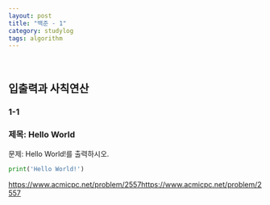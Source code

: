 ```yaml
---
layout: post
title: "백준 - 1"
category: studylog
tags: algorithm
---
```


<br>

## 입출력과 사칙연산

### 1-1

### 제목: Hello World

문제: Hello World!를 출력하시오.

```python
print('Hello World!')
```

https://www.acmicpc.net/problem/2557https://www.acmicpc.net/problem/2557
